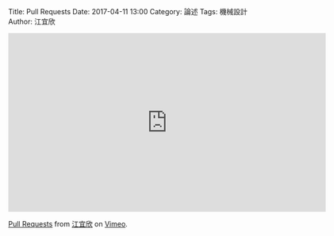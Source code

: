 Title: Pull Requests
Date: 2017-04-11 13:00
Category: 論述
Tags: 機械設計
Author: 江宜欣

<iframe src="https://player.vimeo.com/video/214986343" width="640" height="361" frameborder="0" webkitallowfullscreen mozallowfullscreen allowfullscreen></iframe>
<p><a href="https://vimeo.com/214986343">Pull Requests</a> from <a href="https://vimeo.com/user58915616">江宜欣</a> on <a href="https://vimeo.com">Vimeo</a>.</p>
<section> 